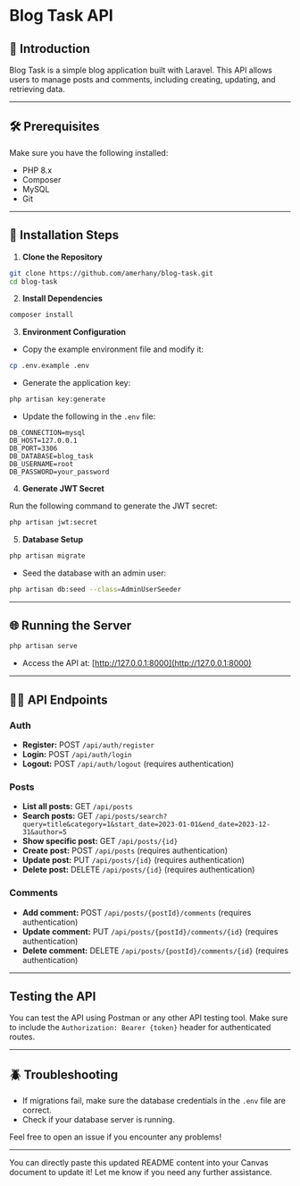 # Blog Task API

## 📑 Introduction

Blog Task is a simple blog application built with Laravel. This API allows users to manage posts and comments, including creating, updating, and retrieving data.

---

## 🛠️ Prerequisites

Make sure you have the following installed:

* PHP 8.x
* Composer
* MySQL
* Git

---

## 🚀 Installation Steps

1. **Clone the Repository**

```bash
git clone https://github.com/amerhany/blog-task.git
cd blog-task
```

2. **Install Dependencies**

```bash
composer install
```

3. **Environment Configuration**

* Copy the example environment file and modify it:

```bash
cp .env.example .env
```

* Generate the application key:

```bash
php artisan key:generate
```

* Update the following in the `.env` file:

```
DB_CONNECTION=mysql
DB_HOST=127.0.0.1
DB_PORT=3306
DB_DATABASE=blog_task
DB_USERNAME=root
DB_PASSWORD=your_password
```

4. **Generate JWT Secret**

Run the following command to generate the JWT secret:

```bash
php artisan jwt:secret
```

5. **Database Setup**

```bash
php artisan migrate
```

* Seed the database with an admin user:

```bash
php artisan db:seed --class=AdminUserSeeder
```

---

## 🌐 Running the Server

```bash
php artisan serve
```

* Access the API at: [http://127.0.0.1:8000](http://127.0.0.1:8000)

---

## 🧑‍💻 API Endpoints

### Auth

* **Register:** POST `/api/auth/register`
* **Login:** POST `/api/auth/login`
* **Logout:** POST `/api/auth/logout` (requires authentication)

### Posts

* **List all posts:** GET `/api/posts`
* **Search posts:** GET `/api/posts/search?query=title&category=1&start_date=2023-01-01&end_date=2023-12-31&author=5`
* **Show specific post:** GET `/api/posts/{id}`
* **Create post:** POST `/api/posts` (requires authentication)
* **Update post:** PUT `/api/posts/{id}` (requires authentication)
* **Delete post:** DELETE `/api/posts/{id}` (requires authentication)

### Comments

* **Add comment:** POST `/api/posts/{postId}/comments` (requires authentication)
* **Update comment:** PUT `/api/posts/{postId}/comments/{id}` (requires authentication)
* **Delete comment:** DELETE `/api/posts/{postId}/comments/{id}` (requires authentication)

---

## Testing the API

You can test the API using Postman or any other API testing tool. Make sure to include the `Authorization: Bearer {token}` header for authenticated routes.

---

## 🪲 Troubleshooting

* If migrations fail, make sure the database credentials in the `.env` file are correct.
* Check if your database server is running.

Feel free to open an issue if you encounter any problems!

---

You can directly paste this updated README content into your Canvas document to update it! Let me know if you need any further assistance.
